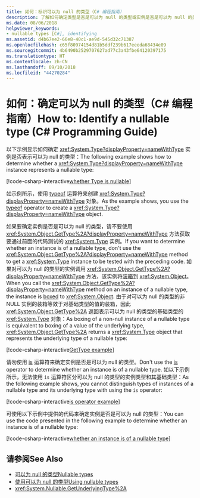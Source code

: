 ```yaml
---
title: 如何：标识可以为 null 的类型（C# 编程指南）
description: 了解如何确定类型是否是可以为 null 的类型或实例是否是可以为 null 的类型
ms.date: 08/06/2018
helpviewer_keywords:
- nullable types [C#], identifying
ms.assetid: d4b67ee2-66e8-40c1-ae9d-545d32c71387
ms.openlocfilehash: c65f80974154d81b5ddf239b617eeeda68434e09
ms.sourcegitcommit: 4b6490b2529707627ad77c3a43fbe64120397175
ms.translationtype: HT
ms.contentlocale: zh-CN
ms.lasthandoff: 09/10/2018
ms.locfileid: "44270284"
---
```

# <a name="how-to-identify-a-nullable-type-c-programming-guide"></a><span data-ttu-id="b9a99-103">如何：确定可以为 null 的类型（C# 编程指南）</span><span class="sxs-lookup"><span data-stu-id="b9a99-103">How to: Identify a nullable type (C# Programming Guide)</span></span>

<span data-ttu-id="b9a99-104">以下示例显示如何确定 <xref:System.Type?displayProperty=nameWithType> 实例是否表示可以为 null 的类型：</span><span class="sxs-lookup"><span data-stu-id="b9a99-104">The following example shows how to determine whether a <xref:System.Type?displayProperty=nameWithType> instance represents a nullable type:</span></span>

[!code-csharp-interactive[whether Type is nullable](../../../../samples/snippets/csharp/programming-guide/nullable-types/IdentifyNullableType.cs#1)]

<span data-ttu-id="b9a99-105">如示例所示，使用 [typeof](../../language-reference/keywords/typeof.md) 运算符来创建 <xref:System.Type?displayProperty=nameWithType> 对象。</span><span class="sxs-lookup"><span data-stu-id="b9a99-105">As the example shows, you use the [typeof](../../language-reference/keywords/typeof.md) operator to create a <xref:System.Type?displayProperty=nameWithType> object.</span></span>  
  
<span data-ttu-id="b9a99-106">如果要确定实例是否是可以为 null 的类型，请不要使用 <xref:System.Object.GetType%2A?displayProperty=nameWithType> 方法获取要通过前面的代码测试的 <xref:System.Type> 实例。</span><span class="sxs-lookup"><span data-stu-id="b9a99-106">If you want to determine whether an instance is of a nullable type, don't use the <xref:System.Object.GetType%2A?displayProperty=nameWithType> method to get a <xref:System.Type> instance to be tested with the preceding code.</span></span> <span data-ttu-id="b9a99-107">如果对可以为 null 的类型的实例调用 <xref:System.Object.GetType%2A?displayProperty=nameWithType> 方法，该实例将[装箱](using-nullable-types.md#boxing-and-unboxing)到 <xref:System.Object>。</span><span class="sxs-lookup"><span data-stu-id="b9a99-107">When you call the <xref:System.Object.GetType%2A?displayProperty=nameWithType> method on an instance of a nullable type, the instance is [boxed](using-nullable-types.md#boxing-and-unboxing) to <xref:System.Object>.</span></span> <span data-ttu-id="b9a99-108">由于对可以为 null 的类型的非 NULL 实例的装箱等效于对基础类型的值的装箱，因此 <xref:System.Object.GetType%2A> 返回表示可以为 null 的类型的基础类型的 <xref:System.Type> 对象：</span><span class="sxs-lookup"><span data-stu-id="b9a99-108">As boxing of a non-null instance of a nullable type is equivalent to boxing of a value of the underlying type, <xref:System.Object.GetType%2A> returns a <xref:System.Type> object that represents the underlying type of a nullable type:</span></span>

[!code-csharp-interactive[GetType example](../../../../samples/snippets/csharp/programming-guide/nullable-types/IdentifyNullableType.cs#2)]

<span data-ttu-id="b9a99-109">请勿使用 [is](../../language-reference/keywords/is.md) 运算符来确定实例是否是可以为 null 的类型。</span><span class="sxs-lookup"><span data-stu-id="b9a99-109">Don't use the [is](../../language-reference/keywords/is.md) operator to determine whether an instance is of a nullable type.</span></span> <span data-ttu-id="b9a99-110">如以下示例所示，无法使用 `is` 运算符区分可以为 null 的类型的实例类型和其基础类型：</span><span class="sxs-lookup"><span data-stu-id="b9a99-110">As the following example shows, you cannot distinguish types of instances of a nullable type and its underlying type with using the `is` operator:</span></span>

[!code-csharp-interactive[is operator example](../../../../samples/snippets/csharp/programming-guide/nullable-types/IdentifyNullableType.cs#3)]

<span data-ttu-id="b9a99-111">可使用以下示例中提供的代码来确定实例是否是可以为 null 的类型：</span><span class="sxs-lookup"><span data-stu-id="b9a99-111">You can use the code presented in the following example to determine whether an instance is of a nullable type:</span></span>

[!code-csharp-interactive[whether an instance is of a nullable type](../../../../samples/snippets/csharp/programming-guide/nullable-types/IdentifyNullableType.cs#4)]
  
## <a name="see-also"></a><span data-ttu-id="b9a99-112">请参阅</span><span class="sxs-lookup"><span data-stu-id="b9a99-112">See Also</span></span>

- [<span data-ttu-id="b9a99-113">可以为 null 的类型</span><span class="sxs-lookup"><span data-stu-id="b9a99-113">Nullable types</span></span>](index.md)  
- [<span data-ttu-id="b9a99-114">使用可以为 null 的类型</span><span class="sxs-lookup"><span data-stu-id="b9a99-114">Using nullable types</span></span>](using-nullable-types.md)  
- <xref:System.Nullable.GetUnderlyingType%2A>  
